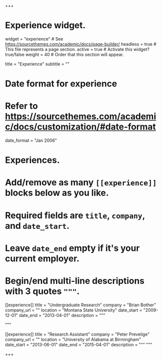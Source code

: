 +++
# Experience widget.
widget = "experience"  # See https://sourcethemes.com/academic/docs/page-builder/
headless = true  # This file represents a page section.
active = true  # Activate this widget? true/false
weight = 40  # Order that this section will appear.

title = "Experience"
subtitle = ""

# Date format for experience
#   Refer to https://sourcethemes.com/academic/docs/customization/#date-format
date_format = "Jan 2006"

# Experiences.
#   Add/remove as many `[[experience]]` blocks below as you like.
#   Required fields are `title`, `company`, and `date_start`.
#   Leave `date_end` empty if it's your current employer.
#   Begin/end multi-line descriptions with 3 quotes `"""`.
[[experience]]
  title = "Undergraduate Research"
  company = "Brian Bother"
  company_url = ""
  location = "Montana State University"
  date_start = "2009-12-01"
  date_end = "2013-04-01"
  description = """

  """

[[experience]]
  title = "Research Assistant"
  company = "Peter Prevelige"
  company_url = ""
  location = "University of Alabama at Birmingham"
  date_start = "2013-06-01"
  date_end = "2015-04-01"
  description = """ """

+++
